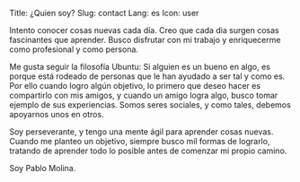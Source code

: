 Title: ¿Quien soy?
Slug: contact
Lang: es
Icon: user

Intento conocer cosas nuevas cada día. Creo que cada dia surgen cosas fascinantes que aprender. Busco disfrutar con mi trabajo y enriquecerme como profesional y como persona.

Me gusta seguir la filosofía Ubuntu: Si alguien es un bueno en algo, es porque está rodeado de personas que le han ayudado a ser tal y como es. Por ello cuando logro algún objetivo, lo primero que deseo hacer es compartirlo con mis amigos, y cuando un amigo logra algo, busco tomar ejemplo de sus experiencias. Somos seres sociales, y como tales, debemos apoyarnos unos en otros.

Soy perseverante, y tengo una mente ágil para aprender cosas nuevas. Cuando me planteo un objetivo, siempre busco mil formas de lograrlo, tratando de aprender todo lo posible antes de comenzar mi propio camino.

Soy Pablo Molina.
